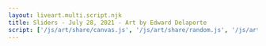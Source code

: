```yaml
---
layout: liveart.multi.script.njk
title: Sliders - July 28, 2021 - Art by Edward Delaporte
script: ['/js/art/share/canvas.js', '/js/art/share/random.js', '/js/art/sliders.js']
---
```

